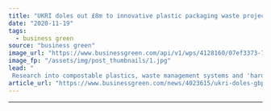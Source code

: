```yaml
---
title: "UKRI doles out £8m to innovative plastic packaging waste projects"
date: "2020-11-19"
tags: 
  - business green
source: "business green"
image_url: "https://www.businessgreen.com/api/v1/wps/4128160/07ef3373-7fd9-45ca-8e1f-f51608b7d242/8/0103-plastic-pollution-generic-185x114.jpg"
image_fp: "/assets/img/post_thumbnails/1.jpg"
lead: "
 Research into compostable plastics, waste management systems and 'hard-to-recycle' plastics among 10 projects to secure support from UKRI ..."
article_url: "https://www.businessgreen.com/news/4023615/ukri-doles-gbp8m-innovative-plastic-packaging-waste-projects"
---
```


---
